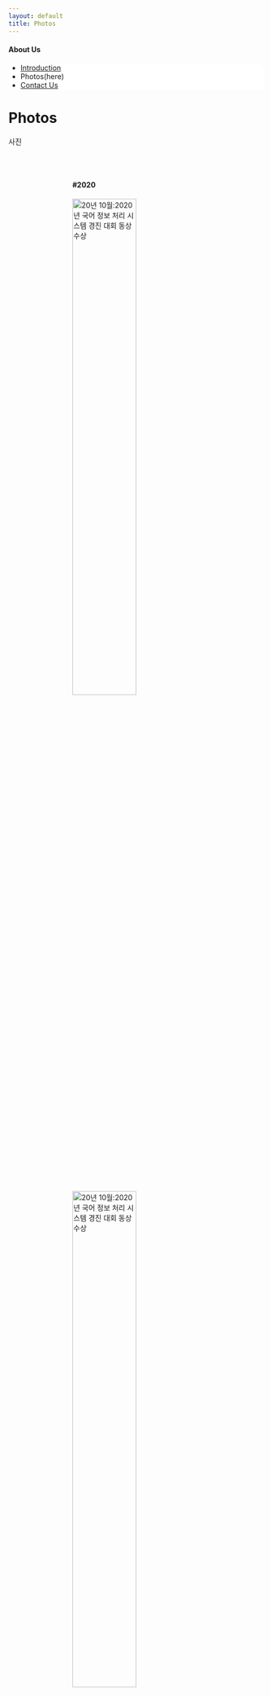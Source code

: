 ```yaml
---
layout: default
title: Photos
---
```

<style>
	.center{
	display: block;
	margin-left: auto;
	margin-right: auto;
	width: 50%;
	}
	.entirecenter{
	display: block;
	margin-left: auto;
	margin-right: auto;
	margin-top: auto;
	margin-bottom: auto;
	height: 50%;
	width: 50%;
	}
</style>

<h4>About Us</h4>
 <div class="linklink" style = "background-color:#ffffff;border-radius:0 15px">
          <ul class="posts-list">
            <li class="post-link">
                <a class="post-title" href="https://nlplab-skku.github.io/AboutUs/Introduction/">Introduction </a>
            </li>
            <li>Photos(here)
            </li>
            <li class="post-link">
                <a class="post-title" href="https://nlplab-skku.github.io/AboutUs/ContactUs/">Contact Us</a>
            </li>
          </ul>
  </div>


<div class="post">
  <h1 class="pageTitle">Photos</h1>	
  <p class="meta">사진</p>
  
  <br><br>
  
  <h4 class = "center">#2020</h4>
  <div class="slider">
	<div><img class = "center" src = "/assets/img/photos/0092.jpg" title = "20년 10월:2020년 국어 정보 처리 시스템 경진 대회 동상 수상"/></div>
	<div><img class = "center" src = "/assets/img/photos/0091.jpg" title = "20년 10월:2020년 국어 정보 처리 시스템 경진 대회 동상 수상"/></div>
	<div><img src = "/assets/img/photos/0090.jpg" title = "20년 7월:교수님 생신 기념 케이크 전달"/></div>
	<div><img src = "/assets/img/photos/0089.jpg" title = "20년 7월:연구실 여름 인턴십"/></div>
	<div><img src = "/assets/img/photos/0088.jpg" title = "20년 7월:연구실 여름 인턴십"/></div>
  </div>
  
  <h4 class = "center">#2019</h4>
  <div class="slider">
	<div><img src = "/assets/img/photos/0086.jpg" title = "19년 5월:홈커밍데이"/></div>
	<div><img src = "/assets/img/photos/0087.jpg" title = "19년 5월:홈커밍데이"/></div>
	<div><img src = "/assets/img/photos/0080.jpg" title = "19년 5월:홈커밍데이"/></div>
	<div><img src = "/assets/img/photos/0081.jpg" title = "19년 5월:홈커밍데이"/></div>
	<div><img src = "/assets/img/photos/0082.jpg" title = "19년 5월:홈커밍데이"/></div>
	<div><img src = "/assets/img/photos/0083.jpg" title = "19년 5월:홈커밍데이"/></div>
	<div><img src = "/assets/img/photos/0084.jpg" title = "19년 5월:홈커밍데이"/></div>
	<div><img src = "/assets/img/photos/0085.jpg" title = "19년 5월:홈커밍데이"/></div>
  </div>
  
  <h4 class = "center">#2018</h4>
  <div class="slider">
	<div><img src = "/assets/img/photos/0079.jpg" title = "18년 11월:4차 산업혁명 디지털 포렌식 아이디어 공모전 우수상 수상"/></div>
	<div><img src = "/assets/img/photos/0078.jpg" title = "18년 5월:홈커밍데이"/></div>
	<div><img src = "/assets/img/photos/0077.jpg" title = "18년 5월:홈커밍데이"/></div>
  </div>
  
  
  <h4 class = "center">#2017</h4>
  <div class="slider">
	<div><img src = "/assets/img/photos/0076.jpg" title = "17년 6월:아트몰링 옥상에서..."/></div>
	<div><img src = "/assets/img/photos/0075.jpg" title = "17년 6월:영화관에서..."/></div>
	<div><img src = "/assets/img/photos/0074.jpg" title = "17년 5월:인지과학회-4차 산업혁명 시대 인간과 로봇의 공진화"/></div>
	<div><img src = "/assets/img/photos/0073.jpg" title = "17년 5월:인지과학회-4차 산업혁명 시대 인간과 로봇의 공진화"/></div>
	<div><img class = "center" src = "/assets/img/photos/0072.jpg" title = "17년 5월:덕수궁에서..."/></div>
	<div><img src = "/assets/img/photos/0071.jpg" title = "17년 5월:덕수궁에서..."/></div>
  </div>
  
  <h4 class = "center">#2016</h4>
  <div class="slider">
	<div><img src = "/assets/img/photos/0070.jpg" title = "16년 8월:제 1회 동아대-서강대 Deep Learning 기술 교류 워크샵"/></div>
	<div><img src = "/assets/img/photos/0069.jpg" title = "16년 8월:제 1회 동아대-서강대 Deep Learning 기술 교류 워크샵"/></div>
	<div><img src = "/assets/img/photos/0068.jpg" title = "16년 5월:홈커밍데이"/></div>
	<div><img src = "/assets/img/photos/0067.jpg" title = "16년 5월:홈커밍데이"/></div>
  </div>
  
  <h4 class = "center">#2015</h4>
  <div class="slider">
	<div><img class = "center" src = "/assets/img/photos/0065.jpg" title = "15년 10월:한국정보과학회 KKC2015 장려상 수상"/></div>
	<div><img src = "/assets/img/photos/0064.jpg" title = "15년 10월:한글 및 한국어 정보처리 학술대회"/></div>
	<div><img class = "center" src = "/assets/img/photos/0063.jpg" title = "15년 10월:한글 및 한국어 정보처리 학술대회"/></div>
	<div><img src = "/assets/img/photos/0062.jpg" title = "15년 6월:한국정보과학회 KKC2015 우수논문상 수상"/></div>
	<div><img src = "/assets/img/photos/0061.jpg" title = "15년 6월:한국정보과학회 KKC2015 공헌상 수상"/></div>
	<div><img src = "/assets/img/photos/0060.jpg" title = "15년 6월:한국정보과학회 KKC2015"/></div>
	<div><img src = "/assets/img/photos/0059.jpg" title = "15년 6월:한국정보과학회 KKC2015"/></div>
	<div><img src = "/assets/img/photos/0058.jpg" title = "15년 1월:한국정보과학회 튜토리얼 : Deep Learning for NLP"/></div>
	<div><img src = "/assets/img/photos/0057.jpg" title = "15년 1월:허디거디에서.."/></div>
  </div>
  
  <h4 style = "text-align:center;">#2014</h4>
  <div class="slider">
	<div><img class = "center" src = "/assets/img/photos/0056.jpg" title = "14년 10월:국어정보처리 시스템 경진 대회 입상"/></div>
	<div><img src = "/assets/img/photos/0055.jpg" title = "14년 10월:국어정보처리 시스템 경진 대회"/></div>
	<div><img src = "/assets/img/photos/0054.jpg" title = "14년 10월:한국어 정보처리 학술대회"/></div>
	<div><img class = "columnbottom" src = "/assets/img/photos/0053.jpg" title = "14년 10월:한국어 정보처리 학술대회"/></div>
	<div><img src = "/assets/img/photos/0052.jpg" title = "14년 10월:한국어 정보처리 학술대회"/></div>
	<div><img src = "/assets/img/photos/0051.jpg" title = "14년 10월:한국어 정보처리 학술대회"/></div>
	<div><img src = "/assets/img/photos/0050.jpg" title = "14년 5월:홈커밍데이"/></div>
	<div><img src = "/assets/img/photos/0049.jpg" title = "14년 2월:제주도 Qolt 워크샵"/></div>
	<div><img src = "/assets/img/photos/0048.jpg" title = "14년 2월:제주도 Qolt 워크샵"/></div>
  </div>
  
  <h4 style = "text-align:center;">#2013</h4>
  <div class="slider">
	<div><img src = "/assets/img/photos/0047.jpg" title = "13년 5월:홈커밍데이"/></div>
	<div><img class = "center" src = "/assets/img/photos/0046.jpg" title = "13년 2월:HCL 학회"/></div>
	<div><img src = "/assets/img/photos/0045.jpg" title = "13년 2월:HCL 학회"/></div>
  </div>
  
  <h4 style = "text-align:center;">#2012</h4>
  <div class="slider">
	<div><image class = "entirecenter" src = "/assets/img/photos/0044.jpg" title = "12년 12월:단체 회식"/></div>
	<div><image class = "entirecenter" src = "/assets/img/photos/0043.jpg" title = "12년 12월:단체 회식"/></div>
	<div><image class = "entirecenter" src = "/assets/img/photos/0042.jpg" title = "12년 12월:단체 회식"/></div>
	<div><image class = "entirecenter" src = "/assets/img/photos/0041.jpg" title = "12년 10월:한글 정보 처리 학회"/></div>
	<div><image class = "entirecenter" src = "/assets/img/photos/0040.jpg" title = "12년 10월:한글 정보 처리 학회"/></div>
	<div><image class = "entirecenter" src = "/assets/img/photos/0039.jpg" title = "12년 10월:한글 정보 처리 학회"/></div>
	<div><image class = "entirecenter" src = "/assets/img/photos/0038.jpg" title = "12년 8월:한국 컴퓨터 종합 학술대회"/></div>
	<div><image class = "entirecenter" src = "/assets/img/photos/0037.jpg" title = "12년 8월:한국 컴퓨터 종합 학술대회"/></div>
	<div><image class = "entirecenter" src = "/assets/img/photos/0036.jpg" title = "12년 7월:ACL"/></div>
	<div><image class = "entirecenter" src = "/assets/img/photos/0035.jpg" title = "12년 7월:ACL"/></div>
	<div><image class = "entirecenter" src = "/assets/img/photos/0034.jpg" title = "12년 7월:Douglas W. Oard 교수님 세미나"/></div>
  </div>
  
  <h4 style = "text-align:center;">#2011</h4>
  <div class="slider">
	<div><image class = "entirecenter" src = "/assets/img/photos/0033.jpg" title = "미국 ACL"/></div>
	<div><image class = "entirecenter" src = "/assets/img/photos/0032.jpg" title = "한국 컴퓨터 종합 학술대회"/></div>
	<div><image class = "entirecenter" src = "/assets/img/photos/0031.jpg" title = "한국 컴퓨터 종합 학술대회"/></div>
	<div><image class = "entirecenter" src = "/assets/img/photos/0030.jpg" title = "한국 컴퓨터 종합 학술대회"/></div>
	<div><image class = "entirecenter" src = "/assets/img/photos/0029.jpg" title = "2월..."/></div>
	<div><image class = "entirecenter" src = "/assets/img/photos/0028.jpg" title = "1월..."/></div>
  </div>
  
  <h4 style = "text-align:center;">#2010</h4>
  <div class="slider">
  	<div><image class = "entirecenter" src = "/assets/img/photos/0027.jpg" title = "한국 정보 과학회"/></div>
	<div><image class = "entirecenter" src = "/assets/img/photos/0026.jpg" title = "한국 정보 과학회"/></div>
	<div><image class = "entirecenter" src = "/assets/img/photos/0025.jpg" title = "한국어 정보처리 학술대회"/></div>
	<div><image class = "entirecenter" src = "/assets/img/photos/0024.jpg" title = "한국어 정보처리 학술대회"/></div>
	<div><image class = "entirecenter" src = "/assets/img/photos/0023.jpg" title = "한국어 정보처리 학술대회"/></div>
	<div><image class = "entirecenter" src = "/assets/img/photos/0022.jpg" title = "여름 어느날.."/></div>
	<div><image class = "entirecenter" src = "/assets/img/photos/0021.jpg" title = "여름 어느날.."/></div>
	<div><image class = "entirecenter" src = "/assets/img/photos/0020.jpg" title = "여름 어느날.."/></div>
	<div><image class = "entirecenter" src = "/assets/img/photos/0019.jpg" title = "여름 어느날.."/></div>
	<div><image class = "entirecenter" src = "/assets/img/photos/0018.jpg" title = "여름 어느날.."/></div>
  </div>
  
  <h4 style = "text-align:center;">#2009</h4>
  <div class="slider">
	<div><image class = "entirecenter" src = "/assets/img/photos/0017.jpg" title = "한국 컴퓨터 종합 학술대회"/></div>
	<div><image class = "entirecenter" src = "/assets/img/photos/0016.jpg" title = "한국 컴퓨터 종합 학술대회"/></div>
	<div><image class = "entirecenter" src = "/assets/img/photos/0015.jpg" title = "한국 컴퓨터 종합 학술대회"/></div>
	<div><image class = "entirecenter" src = "/assets/img/photos/0014.jpg" title = "한국 컴퓨터 종합 학술대회"/></div>
	<div><image class = "entirecenter" src = "/assets/img/photos/0013.jpg" title = "한국 컴퓨터 종합 학술대회"/></div>
	<div><image class = "entirecenter" src = "/assets/img/photos/0012.jpg" title = "한국 컴퓨터 종합 학술대회"/></div>
  </div>
  
  <h4 style = "text-align:center;">#2008</h4>
  <div class="slider">
	<div><image class = "entirecenter" src = "/assets/img/photos/0011.jpg" title = "8월 어느 날..."/></div>
	<div><image class = "entirecenter" src = "/assets/img/photos/0010.jpg" title = "8월 어느 날..."/></div>
	<div><image class = "entirecenter" src = "/assets/img/photos/0009.jpg" title = "8월 어느 날..."/></div>
  </div>
  
  <h4 style = "text-align:center;">#2007</h4>
  <div class="slider">
	<div><image class = "entirecenter" src = "/assets/img/photos/0008.jpg" title = "8월 어느 날..."/></div>
	<div><image class = "entirecenter" src = "/assets/img/photos/0007.jpg" title = "8월 어느 날..."/></div>
	<div><image class = "entirecenter" src = "/assets/img/photos/0006.jpg" title = "8월 어느 날..."/></div>
	<div><image class = "entirecenter" src = "/assets/img/photos/0005.jpg" title = ""/></div>
	<div><image class = "entirecenter" src = "/assets/img/photos/0004.jpg" title = ""/></div>
	<div><image class = "entirecenter" src = "/assets/img/photos/0003.jpg" title = ""/></div>
	<div><image class = "entirecenter" src = "/assets/img/photos/0002.jpg" title = ""/></div>
	<div><image class = "entirecenter" src = "/assets/img/photos/0001.jpg" title = ""/></div>
  </div>
